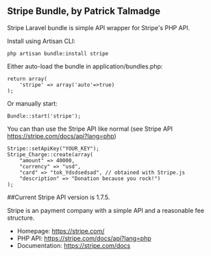 ## Stripe Bundle, by Patrick Talmadge

Stripe Laravel bundle is simple API wrapper for Stripe's PHP API.

Install using Artisan CLI:

	php artisan bundle:install stripe


Either auto-load the bundle in application/bundles.php:

	return array(
		'stripe' => array('auto'=>true)
	);

Or manually start:

	Bundle::start('stripe');

You can than use the Stripe API like normal (see Stripe API https://stripe.com/docs/api?lang=php)

	Stripe::setApiKey("YOUR_KEY");
	Stripe_Charge::create(array(
		"amount" => 40000,
		"currency" => "usd",
		"card" => "tok_Ydsdsedsad", // obtained with Stripe.js
		"description" => "Donation because you rock!")
	);


##Current Stripe API version is 1.7.5.


Stripe is an payment company with a simple API and a reasonable fee structure.

- Homepage:		   https://stripe.com/
- PHP API: 	  	   https://stripe.com/docs/api?lang=php
- Documentation:   https://stripe.com/docs 
